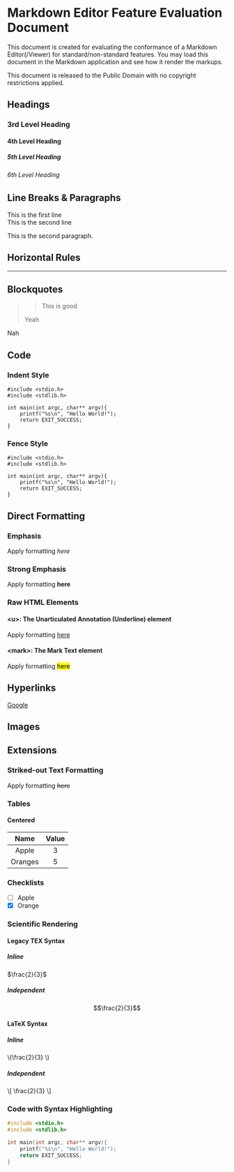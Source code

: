 # Markdown Editor Feature Evaluation Document
This document is created for evaluating the conformance of a Markdown Editor(/Viewer) for standard/non-standard features.  You may load this document in the Markdown application and see how it render the markups.

This document is released to the Public Domain with no copyright restrictions applied.

## Headings
### 3rd Level Heading
#### 4th Level Heading
##### 5th Level Heading
###### 6th Level Heading

## Line Breaks & Paragraphs
This is the first line  
This is the second line

This is the second paragraph.

## Horizontal Rules
---

## Blockquotes
> > This is good
> 
> Yeah

Nah

## Code
### Indent Style
    #include <stdio.h>
    #include <stdlib.h>
    
    int main(int argc, char** argv){
        printf("%s\n", "Hello World!");
        return EXIT_SUCCESS;
    }

### Fence Style
```
#include <stdio.h>
#include <stdlib.h>

int main(int argc, char** argv){
    printf("%s\n", "Hello World!");
    return EXIT_SUCCESS;
}
```

## Direct Formatting
### Emphasis
Apply formatting *here*

### Strong Emphasis
Apply formatting **here**

### Raw HTML Elements
#### &lt;u&gt;: The Unarticulated Annotation (Underline) element
Apply formatting <u>here</u>

#### &lt;mark&gt;: The Mark Text element
Apply formatting <mark>here</mark>

## Hyperlinks
[Google](https://google.com)

## Images

## Extensions
### Striked-out Text Formatting
Apply formatting ~~here~~

### Tables
#### Centered
| Name | Value |
| :-: | :-: |
| Apple | 3 |
| Oranges | 5 |

### Checklists
* [ ] Apple
* [x] Orange

### Scientific Rendering
#### Legacy TEX Syntax
##### Inline
$\frac{2}{3}$

##### Independent
$$\frac{2}{3}$$

#### LaTeX Syntax
##### Inline
\\(\frac{2}{3} \\)

##### Independent
\\[ \frac{2}{3} \\]

### Code with Syntax Highlighting
```c
#include <stdio.h>
#include <stdlib.h>

int main(int argc, char** argv){
    printf("%s\n", "Hello World!");
    return EXIT_SUCCESS;
}
```
 
